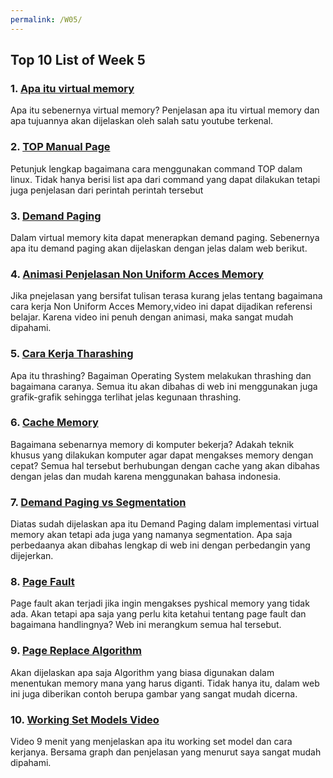 ```yaml
---
permalink: /W05/
---
```


## Top 10 List of Week 5

### 1. [Apa itu virtual memory](https://www.youtube.com/watch?v=2quKyPnUShQ)
Apa itu sebenernya virtual memory? Penjelasan apa itu virtual memory dan apa tujuannya akan dijelaskan oleh salah satu youtube terkenal.

### 2. [TOP Manual Page](https://man7.org/linux/man-pages/man1/top.1.html)
Petunjuk lengkap bagaimana cara menggunakan command TOP dalam linux. Tidak hanya berisi list apa dari command yang dapat dilakukan tetapi juga penjelasan dari perintah perintah tersebut

### 3. [Demand Paging](https://www.javatpoint.com/os-demand-paging)
Dalam virtual memory kita dapat menerapkan demand paging. Sebenernya apa itu demand paging akan dijelaskan dengan jelas dalam web berikut.

### 4. [Animasi Penjelasan Non Uniform Acces Memory](https://www.youtube.com/watch?v=Vmb8xGD-LV8)
Jika pnejelasan yang bersifat tulisan terasa kurang jelas tentang bagaimana cara kerja Non Uniform Acces Memory,video ini dapat dijadikan referensi belajar. Karena video ini penuh dengan animasi, maka sangat mudah dipahami.

### 5. [Cara Kerja Tharashing](https://www.thecrazyprogrammer.com/2019/02/thrashing-in-operating-system-os.html)
Apa itu thrashing? Bagaiman Operating System melakukan thrashing dan bagaimana caranya. Semua itu akan dibahas di web ini menggunakan juga grafik-grafik sehingga terlihat jelas kegunaan thrashing.

### 6. [Cache Memory](https://appkey.id/pembuatan-website/teknologi-web/apa-itu-cache-memory/)
Bagaimana sebenarnya memory di komputer bekerja? Adakah teknik khusus yang dilakukan komputer agar dapat mengakses memory dengan cepat? Semua hal tersebut berhubungan dengan cache yang akan dibahas dengan jelas dan mudah karena menggunakan bahasa indonesia.

### 7. [Demand Paging vs Segmentation](https://www.geeksforgeeks.org/difference-between-demand-paging-and-segmentation/)
Diatas sudah dijelaskan apa itu Demand Paging dalam implementasi virtual memory akan tetapi ada juga yang namanya segmentation. Apa saja perbedaanya akan dibahas lengkap di web ini dengan perbedangin yang dijejerkan.


### 8. [Page Fault](http://digitalthinkerhelp.com/page-fault-in-os-operating-system-what-is-page-fault-handling/)
Page fault akan terjadi jika ingin mengakses pyshical memory yang tidak ada. Akan tetapi apa saja yang perlu kita ketahui tentang page fault dan bagaimana handlingnya? Web ini merangkum semua hal tersebut.

### 9. [Page Replace Algorithm](https://aticleworld.com/little-and-big-endian-importance/)
Akan dijelaskan apa saja Algorithm yang biasa digunakan dalam menentukan memory mana yang harus diganti. Tidak hanya itu, dalam web ini juga diberikan contoh berupa gambar yang sangat mudah dicerna.

### 10. [Working Set Models Video](https://www.youtube.com/watch?v=GXFx7zRWM08)
Video 9 menit yang menjelaskan apa itu working set model dan cara kerjanya. Bersama graph dan penjelasan yang menurut saya sangat mudah dipahami.

